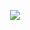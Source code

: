 <p align="center">
<a href="http://54.64.247.70" target="_blank"><img src="http://54.64.247.70/get/?name=chihiro-yabuta&key=902c9dc3860c276a7cb7512842102679bc4d496c5cc4c633405b523a4d477479" /></a>
</p>
